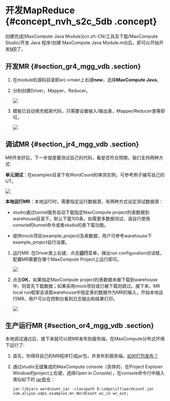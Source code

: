 # 开发MapReduce {#concept_nvh_s2c_5db .concept}

创建完成[MaxCompute Java Module](cn.zh-CN/工具及下载/MaxCompute Studio/开发 Java 程序/创建 MaxCompute Java Module.md)后，即可以开始开发[MR](../cn.zh-CN/用户指南/MapReduce/概要/MapReduce概述.md)了。

## 开发MR {#section_gr4_mgg_vdb .section}

1.  在module的源码目录即src-\>main上右键**new**，选择**MaxCompute Java**。

2.  分别创建Driver，Mapper，Reducer。

    ![](http://static-aliyun-doc.oss-cn-hangzhou.aliyuncs.com/assets/img/12131/1997_zh-CN.png)

3.  模板已自动填充框架代码，只需要设置输入/输出表，Mapper/Reducer类等即可。

    ![](http://static-aliyun-doc.oss-cn-hangzhou.aliyuncs.com/assets/img/12131/1998_zh-CN.png)


## 调试MR {#section_jr4_mgg_vdb .section}

MR开发好后，下一步就是要测试自己的代码，看是否符合预期，我们支持两种方式:

**单元测试**：在examples目录下有WordCount的单测实例，可参考例子编写自己的UT。

![](http://static-aliyun-doc.oss-cn-hangzhou.aliyuncs.com/assets/img/12131/1999_zh-CN.png)

**本地运行MR**：本地运行时，需要指定运行数据源，有两种方式设定测试数据源：

-   studio通过tunnel服务自动下载指定MaxCompute project的表数据到warehouse目录下。默认下载100条，如需更多数据测试，请自行使用console的tunnel命令或者studio的表下载功能。

-   提供mock项目\(example\_project\)及表数据，用户可参考warehouse下example\_project自行设置。


1.  运行MR: 在Driver类上右键，点击**运行**菜单，弹出run configuration对话框，配置MR需要在哪个MaxCompute Project上运行即可。

    ![](http://static-aliyun-doc.oss-cn-hangzhou.aliyuncs.com/assets/img/12131/2001_zh-CN.png)

2.  点击**OK**，如果指定MaxCompute project的表数据未被下载到warehouse中，则首先下载数据；如果采用mock项目或已被下载则跳过。接下来，MR local run框架会读取warehouse中指定表的数据作为MR的输入，开始本地运行MR，用户可以在控制台看到日志输出和结果打印。

    ![](http://static-aliyun-doc.oss-cn-hangzhou.aliyuncs.com/assets/img/12131/2002_zh-CN.png)


## 生产运行MR {#section_or4_mgg_vdb .section}

本地调试通过后，接下来就可以把MR发布到服务端，在MaxCompute分布式环境下运行了:

1.  首先，你得将自己的MR程序打成jar包，并发布到服务端。[如何打包发布？](https://help.aliyun.com/document_detail/50904.html)

2.  通过studio无缝集成的MaxCompute console（具体的，在Project Explorer Window的project上右键，选择Open in Console），在console命令行中输入类似如下的 [jar命令](../cn.zh-CN/用户指南/MapReduce/功能介绍/作业提交.md)：

    ```
    jar-libjars wordcount.jar -classpath D:\odps\clt\wordcount.jar com.aliyun.odps.examples.mr.WordCount wc_in wc_out;
    ```


